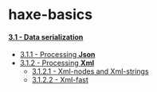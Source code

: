 haxe-basics
=========================

#### [3.1 - Data serialization](.)
* [3.1.1 - Processing **Json**](./3.1.1_Json/Source/Main.hx)
* [3.1.2 - Processing **Xml**](./3.1.2_Xml)
  * [3.1.2.1 - Xml-nodes and Xml-strings](./3.1.2_Xml/3.1.2.1_Xml/Source/Main.hx)
  * [3.1.2.2 - Xml-fast](./3.1.2_Xml/3.1.2.2_XmlFast/Source/Main.hx)